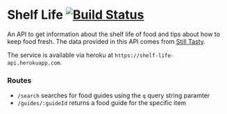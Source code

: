 # Shelf Life [![Build Status](https://travis-ci.org/jcomo/shelf-life.svg?branch=master)](https://travis-ci.org/jcomo/shelf-life)

An API to get information about the shelf life of food and tips about how to keep food fresh. The data provided in this API comes from [Still Tasty](http://stilltasty.com).

The service is available via heroku at `https://shelf-life-api.herokuapp.com`.

### Routes

* `/search` searches for food guides using the `q` query string paramter
* `/guides/:guideId` returns a food guide for the specific item
